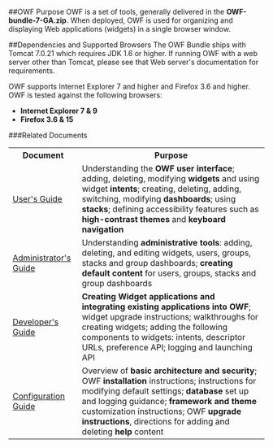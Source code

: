 ##OWF Purpose
OWF is a set of tools, generally delivered in the **OWF-bundle-7-GA.zip**. When deployed, OWF is used for organizing and displaying Web applications (widgets) in a single browser window.

##Dependencies and Supported Browsers
The OWF Bundle ships with Tomcat 7.0.21 which requires JDK 1.6 or higher. If running OWF with a web server other than Tomcat, please see that Web server's documentation for requirements. 

OWF supports Internet Explorer 7 and higher and Firefox 3.6 and higher. OWF is tested against the following browsers:

* **Internet Explorer 7 & 9**
* **Firefox 3.6 & 15**

###Related Documents

<table>
  <tr>
   <th>Document</th>
   <th>Purpose</th>
  </tr>
  <tr>
   <td><a href="https://github.com/ozoneplatform/owf/wiki/User%27s-Guide-Home">User's Guide</a></td>
   <td>Understanding the <b>OWF user interface</b>; adding, deleting, modifying <b>widgets</b> and using widget <b>intents</b>; creating, deleting, adding, switching, modifying <b>dashboards</b>; using <b>stacks</b>; defining accessibility features such as <b>high-contrast themes</b> and <b>keyboard navigation</b></td>
  </tr>
  <tr>
   <td><a href="https://github.com/ozoneplatform/owf/wiki/Administrator%27s-Guide-Home">Administrator's Guide</a></td>
   <td>Understanding <b>administrative tools</b>: adding, deleting, and editing widgets, users, groups, stacks and group dashboards; <b>creating default content</b> for users, groups, stacks and group dashboards</td>
  </tr>
  <tr>
   <td><a href="https://github.com/ozoneplatform/owf/wiki/Widget-Developer%27s-Guide-Home">Developer's Guide</a></td>
   <td> <b>Creating Widget applications and integrating existing applications into OWF</b>; widget upgrade instructions; walkthroughs for creating widgets; adding the following components to widgets: intents, descriptor URLs, preference API; logging and launching API</td>
  </tr>
  <tr>
   <td><a href="https://github.com/ozoneplatform/owf/wiki/Configuration-Guide-Home">Configuration Guide</a></td>
   <td>Overview of <b>basic architecture and security</b>; OWF <b>installation</b> instructions; instructions for modifying default settings; <b>database</b> set up and logging guidance; <b>framework and theme</b> customization instructions; OWF <b>upgrade instructions</b>, directions for adding and deleting <b>help</b> content</td>
  </tr>
</table>
